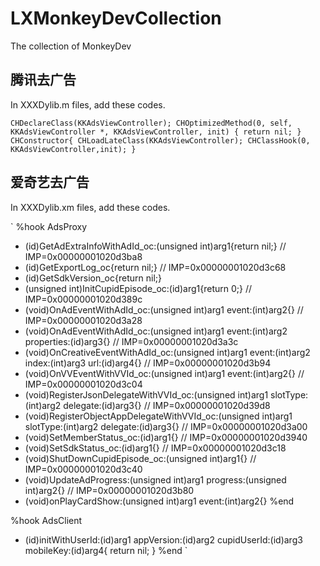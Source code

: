 # LXMonkeyDevCollection

The collection of MonkeyDev 


## 腾讯去广告

In XXXDylib.m files, add these codes.

`
CHDeclareClass(KKAdsViewController);
CHOptimizedMethod(0, self, KKAdsViewController *, KKAdsViewController, init)
{
    return nil;
}
CHConstructor{
    CHLoadLateClass(KKAdsViewController);
    CHClassHook(0, KKAdsViewController,init);
}
`


## 爱奇艺去广告

In XXXDylib.xm files, add these codes.

`
%hook AdsProxy
+ (id)GetAdExtraInfoWithAdId_oc:(unsigned int)arg1{return nil;}    // IMP=0x00000001020d3ba8
+ (id)GetExportLog_oc{return nil;}    // IMP=0x00000001020d3c68
+ (id)GetSdkVersion_oc{return nil;}
+ (unsigned int)InitCupidEpisode_oc:(id)arg1{return 0;}   // IMP=0x00000001020d389c
+ (void)OnAdEventWithAdId_oc:(unsigned int)arg1 event:(int)arg2{}    // IMP=0x00000001020d3a28
+ (void)OnAdEventWithAdId_oc:(unsigned int)arg1 event:(int)arg2 properties:(id)arg3{}    // IMP=0x00000001020d3a3c
+ (void)OnCreativeEventWithAdId_oc:(unsigned int)arg1 event:(int)arg2 index:(int)arg3 url:(id)arg4{}    // IMP=0x00000001020d3b94
+ (void)OnVVEventWithVVId_oc:(unsigned int)arg1 event:(int)arg2{}    // IMP=0x00000001020d3c04
+ (void)RegisterJsonDelegateWithVVId_oc:(unsigned int)arg1 slotType:(int)arg2 delegate:(id)arg3{}    // IMP=0x00000001020d39d8
+ (void)RegisterObjectAppDelegateWithVVId_oc:(unsigned int)arg1 slotType:(int)arg2 delegate:(id)arg3{}    // IMP=0x00000001020d3a00
+ (void)SetMemberStatus_oc:(id)arg1{}    // IMP=0x00000001020d3940
+ (void)SetSdkStatus_oc:(id)arg1{}    // IMP=0x00000001020d3c18
+ (void)ShutDownCupidEpisode_oc:(unsigned int)arg1{}    // IMP=0x00000001020d3c40
+ (void)UpdateAdProgress:(unsigned int)arg1 progress:(unsigned int)arg2{}    // IMP=0x00000001020d3b80
+ (void)onPlayCardShow:(unsigned int)arg1 event:(int)arg2{}
%end

%hook AdsClient
- (id)initWithUserId:(id)arg1 appVersion:(id)arg2 cupidUserId:(id)arg3 mobileKey:(id)arg4{
return nil;
}
%end
`
